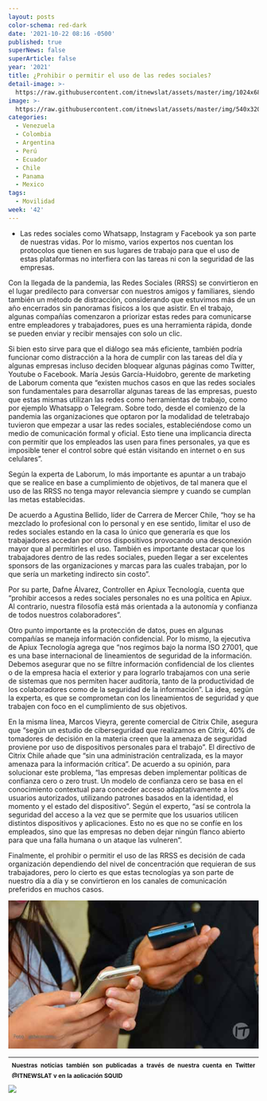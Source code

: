 ```yaml
---
layout: posts
color-schema: red-dark
date: '2021-10-22 08:16 -0500'
published: true
superNews: false
superArticle: false
year: '2021'
title: ¿Prohibir o permitir el uso de las redes sociales?
detail-image: >-
  https://raw.githubusercontent.com/itnewslat/assets/master/img/1024x680/Celulares-Usando-g.jpg
image: >-
  https://raw.githubusercontent.com/itnewslat/assets/master/img/540x320/Celulares-Usando-p.jpg
categories:
  - Venezuela
  - Colombia
  - Argentina
  - Perú
  - Ecuador
  - Chile
  - Panama
  - Mexico
tags:
  - Movilidad
week: '42'
---
```

- Las redes sociales como Whatsapp, Instagram y Facebook ya son parte de nuestras vidas. Por lo mismo, varios expertos nos cuentan los protocolos que tienen en sus lugares de trabajo para que el uso de estas plataformas no interfiera con las tareas ni con la seguridad de las empresas.

Con la llegada de la pandemia, las Redes Sociales (RRSS) se convirtieron en el lugar predilecto para conversar con nuestros amigos y familiares, siendo también un método de distracción, considerando que estuvimos más de un año encerrados sin panoramas físicos a los que asistir. En el trabajo, algunas compañías comenzaron a priorizar estas redes para comunicarse entre empleadores y trabajadores, pues es una herramienta rápida, donde se pueden enviar y recibir mensajes con solo un clic.

Si bien esto sirve para que el diálogo sea más eficiente, también podría funcionar como distracción a la hora de cumplir con las tareas del día y algunas empresas incluso deciden bloquear algunas páginas como Twitter, Youtube o Facebook. María Jesús García-Huidobro, gerente de marketing de Laborum comenta que “existen muchos casos en que las redes sociales son fundamentales para desarrollar algunas tareas de las empresas, puesto que estas mismas utilizan las redes como herramientas de trabajo, como por ejemplo Whatsapp o Telegram. Sobre todo, desde el comienzo de la pandemia las organizaciones que optaron por la modalidad de teletrabajo tuvieron que empezar a usar las redes sociales, estableciéndose como un medio de comunicación formal y oficial. Esto tiene una implicancia directa con permitir que los empleados las usen para fines personales, ya que es imposible tener el control sobre qué están visitando en internet o en sus celulares”.

Según la experta de Laborum, lo más importante es apuntar a un trabajo que se realice en base a cumplimiento de objetivos, de tal manera que el uso de las RRSS no tenga mayor relevancia siempre y cuando se cumplan las metas establecidas. 

De acuerdo a Agustina Bellido, líder de Carrera de Mercer Chile, “hoy se ha mezclado lo profesional con lo personal y en ese sentido, limitar el uso de redes sociales estando en la casa lo único que generaría es que los trabajadores accedan por otros dispositivos provocando una desconexión mayor que al permitirles el uso. También es importante destacar que los trabajadores dentro de las redes sociales, pueden llegar a ser excelentes sponsors de las organizaciones y marcas para las cuales trabajan, por lo que sería un marketing indirecto sin costo”.

Por su parte, Dafne Álvarez, Controller en Apiux Tecnología, cuenta que “prohibir accesos a redes sociales personales no es una política en Apiux. Al contrario, nuestra filosofía está más orientada a la autonomía y confianza de todos nuestros colaboradores”. 

Otro punto importante es la protección de datos, pues en algunas compañías se maneja información confidencial. Por lo mismo, la ejecutiva de Apiux Tecnología agrega que “nos regimos bajo la norma ISO 27001, que es una base internacional de lineamientos de seguridad de la información. Debemos asegurar que no se filtre información confidencial de los clientes o de la empresa hacia el exterior y para lograrlo trabajamos con una serie de sistemas que nos permiten hacer auditoría, tanto de la productividad de los colaboradores como de la seguridad de la información”. La idea, según la experta, es que se comprometan con los lineamientos de seguridad y que trabajen con foco en el cumplimiento de sus objetivos.

En la misma línea, Marcos Vieyra, gerente comercial de Citrix Chile, asegura que “según un estudio de ciberseguridad que realizamos en Citrix, 40% de tomadores de decisión en la materia creen que la amenaza de seguridad proviene por uso de dispositivos personales para el trabajo”. El directivo de Citrix Chile añade que “sin una administración centralizada, es la mayor amenaza para la información crítica”. De acuerdo a su opinión, para solucionar este problema, “las empresas deben implementar políticas de confianza cero o zero trust. Un modelo de confianza cero se basa en el conocimiento contextual para conceder acceso adaptativamente a los usuarios autorizados, utilizando patrones basados en la identidad, el momento y el estado del dispositivo”. Según el experto, “así se controla la seguridad del acceso a la vez que se permite que los usuarios utilicen distintos dispositivos y aplicaciones. Esto no es que no se confíe en los empleados, sino que las empresas no deben dejar ningún flanco abierto para que una falla humana o un ataque las vulneren”.

Finalmente, el prohibir o permitir el uso de las RRSS es decisión de cada organización dependiendo del nivel de concentración que requieran de sus trabajadores, pero lo cierto es que estas tecnologías ya son parte de nuestro día a día y se convirtieron en los canales de comunicación preferidos en muchos casos.

![](https://raw.githubusercontent.com/itnewslat/assets/master/img/540x320/Celulares-Usando-p.jpg)

<table style="height: 42px;" width="569">
<tbody>
<tr>
<td style="text-align: justify;"><sub><strong>Nuestras noticias también son publicadas a través de nuestra cuenta en Twitter <a href="https://twitter.com/itnewslat?lang=es">@ITNEWSLAT</a> y en la aplicación <a href="https://squidapp.co/en/">SQUID</a></strong></sub></td>
</tr>
</tbody>
</table>

<img src="https://tracker.metricool.com/c3po.jpg?hash=56f88a41e39ab42c063cc51676587a04"/>